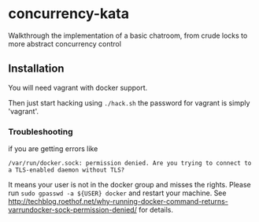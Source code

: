 # concurrency-kata
Walkthrough the implementation of a basic chatroom, from crude locks to more abstract concurrency control

## Installation

You will need vagrant with docker support.

Then just start hacking using ```./hack.sh``` the password for vagrant is simply 'vagrant'.

### Troubleshooting

if you are getting errors like

```
/var/run/docker.sock: permission denied. Are you trying to connect to a TLS-enabled daemon without TLS?
```

It means your user is not in the docker group and misses the rights. Please run ```sudo gpasswd -a ${USER} docker``` and restart your machine. See http://techblog.roethof.net/why-running-docker-command-returns-varrundocker-sock-permission-denied/ for details.